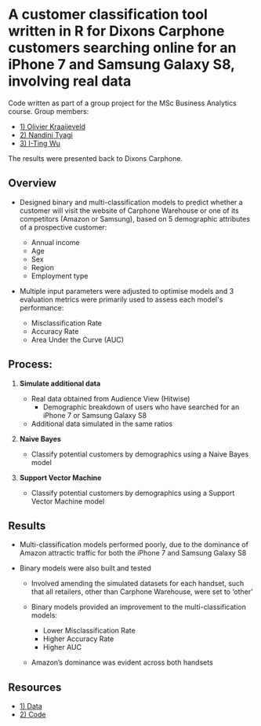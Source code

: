 # A customer classification tool written in R for Dixons Carphone customers searching online for an iPhone 7 and Samsung Galaxy S8, involving real data

Code written as part of a group project for the MSc Business Analytics course. Group members:

- [1) Olivier Kraaijeveld](https://www.linkedin.com/in/olivier-kraaijeveld-a6851ba4/)
- [2) Nandini Tyagi](https://www.linkedin.com/in/nandinityagi/)
- [3) I-Ting Wu](https://www.linkedin.com/in/i-ting-wu-7b8594132/) 

The results were presented back to Dixons Carphone.

## Overview

- Designed binary and multi-classification models to predict whether a customer will visit the website of Carphone Warehouse or one of  its competitors (Amazon or Samsung),  based  on  5  demographic  attributes  of  a  prospective customer:
   - Annual income
   - Age
   - Sex
   - Region
   - Employment type
   
- Multiple input parameters  were  adjusted  to  optimise models and 3 evaluation  metrics were primarily  used  to  assess  each  model's  performance:
   - Misclassification  Rate
   - Accuracy Rate 
   - Area Under the Curve (AUC)
   
## Process:

1) **Simulate additional data**
   - Real data obtained from Audience View (Hitwise)
      - Demographic breakdown of users who have searched for an iPhone 7 or Samsung Galaxy S8
   - Additional data simulated in the same ratios
   
2) **Naive Bayes**
   - Classify potential customers by demographics using a Naive Bayes model
   
3) **Support Vector Machine**
   - Classify potential customers by demographics using a Support Vector Machine model

## Results

- Multi-classification models performed poorly, due to the dominance of Amazon attractic traffic for both the iPhone 7 and Samsung Galaxy S8 

- Binary models were also built and tested
   - Involved amending the simulated datasets for each handset, such  that all retailers, other than Carphone Warehouse, were set to ‘other’
   
   - Binary models provided an improvement to the multi-classification models:
      - Lower Misclassification Rate
      - Higher Accuracy Rate
      - Higher AUC
      
   - Amazon’s dominance was evident across both handsets 
   
## Resources

- [1) Data](https://github.com/Christopher-Loynes/CustomerClassification_DixonsCarphone/wiki/'Data'-Folder)
- [2) Code](https://github.com/Christopher-Loynes/CustomerClassification_DixonsCarphone/wiki/Code)






